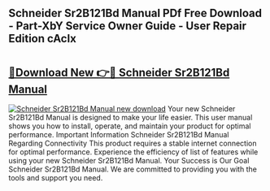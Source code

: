## Schneider Sr2B121Bd Manual PDf Free Download - Part-XbY Service Owner Guide - User Repair Edition cAclx

# <h2><a href="http://bc98546.oget.top/?id=Schneider+Sr2B121Bd+Manual">🔗Download New 👉🔴 Schneider Sr2B121Bd Manual</a></h2>

[![Schneider Sr2B121Bd Manual new download](https://i.imgur.com/5g1atiW.png)](http://bc98546.oget.top/?id=Schneider+Sr2B121Bd+Manual)
Your new Schneider Sr2B121Bd Manual is designed to make your life easier. This user manual shows you how to install, operate, and maintain your product for optimal performance. Important Information Schneider Sr2B121Bd Manual Regarding Connectivity This product requires a stable internet connection for optimal performance. Experience the efficiency of list of features while using your new Schneider Sr2B121Bd Manual. Your Success is Our Goal Schneider Sr2B121Bd Manual. We are committed to providing you with the tools and support you need.
